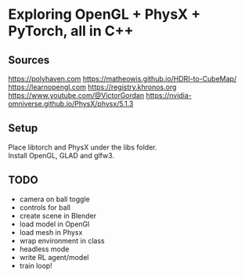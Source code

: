 # Exploring OpenGL + PhysX + PyTorch, all in C++

## Sources
https://polyhaven.com
https://matheowis.github.io/HDRI-to-CubeMap/
https://learnopengl.com
https://registry.khronos.org
https://www.youtube.com/@VictorGordan
https://nvidia-omniverse.github.io/PhysX/physx/5.1.3

## Setup
Place libtorch and PhysX under the libs folder.  
Install OpenGL, GLAD and glfw3.

## TODO
- camera on ball toggle
- controls for ball
- create scene in Blender
- load model in OpenGl
- load mesh in Physx
- wrap environment in class
- headless mode
- write RL agent/model
- train loop!